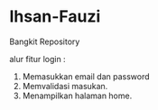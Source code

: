 # Ihsan-Fauzi
Bangkit Repository

alur fitur login : 
1. Memasukkan email dan password
2. Memvalidasi masukan.
3. Menampilkan halaman home.
